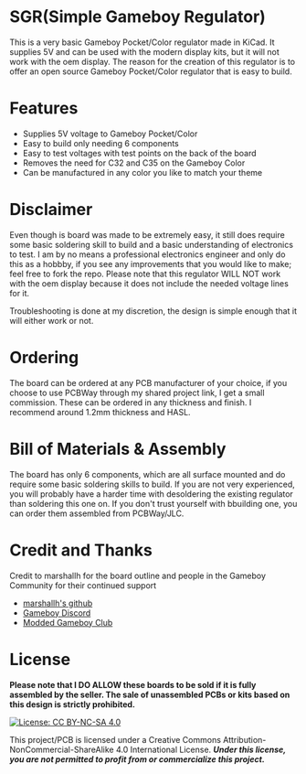 # SGR(Simple Gameboy Regulator)
This is a very basic Gameboy Pocket/Color regulator made in KiCad. It supplies 5V and can be used with the modern display kits, but it will not work with the oem display. The reason for the creation of this regulator is to offer an open source Gameboy Pocket/Color regulator that is easy to build.

# Features
- Supplies 5V voltage to Gameboy Pocket/Color
- Easy to build only needing 6 components
- Easy to test voltages with test points on the back of the board
- Removes the need for C32 and C35 on the Gameboy Color
- Can be manufactured in any color you like to match your theme

# Disclaimer
Even though is board was made to be extremely easy, it still does require some basic soldering skill to build and a basic understanding of electronics to test. I am by no means a professional electronics engineer and only do this as a hobbby, if you see any improvements that you would like to make; feel free to fork the repo. Please note that this regulator WILL NOT work with the oem display because it does not include the needed voltage lines for it.

Troubleshooting is done at my discretion, the design is simple enough that it will either work or not.

# Ordering

The board can be ordered at any PCB manufacturer of your choice, if you choose to use PCBWay through my shared project link, I get a small commission. These can be ordered in any thickness and finish. I recommend around 1.2mm thickness and HASL.

# Bill of Materials & Assembly
The board has only 6 components, which are all surface mounted and do require some basic soldering skills to build. If you are not very experienced, you will probably have a harder time with desoldering the existing regulator than soldering this one on. If you don't trust yourself with bbuilding one, you can order them assembled from PCBWay/JLC.


# Credit and Thanks

Credit to marshallh for the board outline and people in the Gameboy Community for their continued support

- [marshallh's github](https://github.com/marshallh/gbpp/tree/main)
- [Gameboy Discord](https://discord.gg/xywcXQVD)
- [Modded Gameboy Club](https://discord.gg/79MY8BsW)


# License

**Please note that I DO ALLOW these boards to be sold if it is fully assembled by the seller. The sale of unassembled PCBs or kits based on this design is strictly prohibited.**

 [![License: CC BY-NC-SA 4.0](https://licensebuttons.net/l/by-nc-sa/4.0/80x15.png)](https://creativecommons.org/licenses/by-nc-sa/4.0/)
 
This project/PCB is licensed under a Creative Commons Attribution-NonCommercial-ShareAlike 4.0 International License. ***Under this license, you are not permitted to profit from or commercialize this project.***
